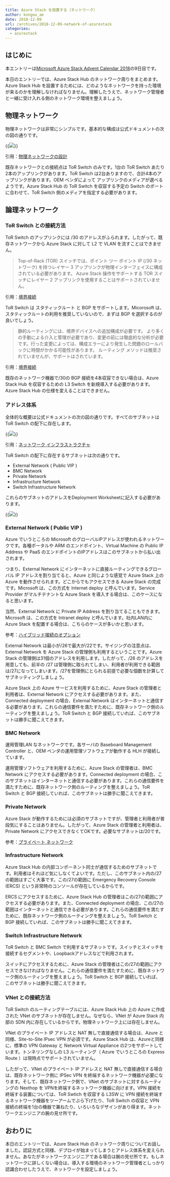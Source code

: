 ```yaml
---
title: Azure Stack を設置する（ネットワーク）
author: kongou_ae
date: 2018-12-09
url: /archives/2018-12-09-network-of-azurestack
categories:
  - azurestack
---
```


## はじめに

本エントリーは[Microsoft Azure Stack Advent Calendar 2018](https://qiita.com/advent-calendar/2018/azure-stack)の9日目です。

本日のエントリーでは、Azure Stack Hub のネットワーク周りをまとめます。Azure Stack Hub を設置するためには、どのようなネットワークを持った環境が来るのかを理解しなければなりません。理解したうえで、ネットワーク管理者と一緒に受け入れる側のネットワーク環境を整えましょう。

## 物理ネットワーク

物理ネットワークは非常にシンプルです。基本的な構成は公式ドキュメントの次の図の通りです。

{{<img src="./../../images/2018-12-09-001.png">}}

引用：[物理ネットワークの設計](https://docs.microsoft.com/ja-jp/azure/azure-stack/azure-stack-network#physical-network-design)

既存ネットワークとの接続点は ToR Switch のみです。1台の ToR Switch あたり2本のアップリンクがあります。ToR Switch は2台ありますので、合計4本のアップリンクがあります。OEM ベンダによって アップリンクのメディアが選べるようです。Azure Stack Hub の ToR Switch を収容する予定の Switch のポートに合わせて、ToR Switch 側のメディアを指定する必要があります。

## 論理ネットワーク

### ToR Switch との接続方法

ToR Switch のアップリンクには /30 のアドレスがふられます。したがって、既存ネットワークから Azure Stack に対して L2 で VLAN を流すことはできません。

> Top-of-Rack (TOR) スイッチでは、ポイント ツー ポイント IP (/30 ネットワーク) を持つレイヤー 3 アップリンクが物理インターフェイスに構成されている必要があります。 Azure Stack 操作をサポートする TOR スイッチにレイヤー 2 アップリンクを使用することはサポートされていません。

引用：[境界接続](https://docs.microsoft.com/ja-jp/azure/azure-stack/azure-stack-border-connectivity)

ToR Switch は スタティックルート と BGP をサポートします。Micorosoft は、スタティックルートの利用を推奨していないので、まずは BGP を選択するのが良いでしょう。

> 静的ルーティングには、境界デバイスへの追加構成が必要です。 より多くの手動による介入と管理が必要であり、変更の前には徹底的な分析が必要です。行った変更によっては、構成エラーにより発生した問題のロールバックに時間がかかる可能性があります。 ルーティング メソッドは推奨されていませんが、サポートはされています。

引用：[境界接続](https://docs.microsoft.com/ja-jp/azure/azure-stack/azure-stack-border-connectivity)

既存のネットワーク機器で/30の BGP 接続を4本収容できない場合は、Azure Stack Hub を収容するための L3 Switch を新規導入する必要があります。Azure Stack Hub の仕様を変えることはできません。

### アドレス体系

全体的な概要は公式ドキュメントの次の図の通りです。すべてのサブネットは ToR Switch の配下に存在します。

{{<img src="./../../images/2018-12-09-002.png">}}

引用：[ネットワーク インフラストラクチャ](https://docs.microsoft.com/ja-jp/azure/azure-stack/azure-stack-network#network-infrastructure)

ToR Switch の配下に存在するサブネットは次の通りです。

- External Network ( Public VIP )
- BMC Network
- Private Network
- Infrastructure Network
- Switch Infrastructure Network

これらのサブネットのアドレスをDeployment Worksheetに記入する必要があります。

{{<img src="./../../images/2018-12-09-003.png">}}

### External Network ( Public VIP )

Azure でいうところの Microsoft のグローバルIPアドレスが使われるネットワークです。各種ポータルや ARM のエンドポイント、Virtual Machine の Public IP Address や PaaS のエンドポイントのIPアドレスはこのサブネットから払い出されます。

つまり、External Network にインターネットに直接ルーティングできるグローバル IP アドレスを割り当てると、Azure と同じような感覚で Azure Stack 上の Azure を動作させられます。どこからでもアクセスできる Azure Stack の完成です。Microsoft は、この方式を Internet deploy と呼んでいます。Service Provider がマルチテナントな Azure Stack を導入する場合は、このケースになると思います。

当然、External Network に Private IP Address を割り当てることもできます。Microsoft は、この方式を Intranet deploy と呼んでいます。社内LAN内に Azure Stack を配置する場合は、こちらのケースが多いかと思います。

参考：[ハイブリッド接続のオプション](https://docs.microsoft.com/ja-jp/azure/azure-stack/azure-stack-datacenter-integration#hybrid-connectivity-options)

External Network は最小が/26で最大が/22です。サイジングの注意点は、External Network を Azure Stack の管理側も利用するということです。Azure Stack の管理側は31個のアドレスを利用します。したがって、/26 のアドレスを用意しても、前半の /27 は管理側に取られてしまい、利用者が利用できる範囲は/27になってしまいます。/27を管理側にとられる前提で必要な個数を計算してサブネッティングしましょう。

Azure Stack 上の Azure サービスを利用するために、Azure Stack の管理者と利用者は、External Network にアクセスする必要があります。また、Connected deployment の場合、External Network はインターネットと通信する必要があります。これらの通信要件を満たすために、既存ネットワーク側のルーティングを整えましょう。ToR Switch と BGP 接続していれば、このサブネットは勝手に聞こえてきます。

### BMC Network

運用管理LAN なネットワークです。各サーバの Baseboard Management Controller と、OEM ベンダの運用管理ソフトウェアが動作する HLH が接続しています。

運用管理ソフトウェアを利用するために、Azure Stack の管理者は、BMC Network にアクセスする必要があります。Connected deployment の場合、このサブネットはインターネットと通信する必要があります。これらの通信要件を満たすために、既存ネットワーク側のルーティングを整えましょう。ToR Switch と BGP 接続していれば、このサブネットは勝手に聞こえてきます。

### Private Network

Azure Stack が動作するためには必須のサブネットですが、管理者と利用者が普段気にすることはありません。したがって、Azure Stack の管理者と利用者は、Private Network にアクセスできなくてOKです。必要なサブネットは/20です。

参考：[プライベート ネットワーク](https://docs.microsoft.com/ja-jp/azure/azure-stack/azure-stack-network#private-network)

### Infrastructure Network

Azure Stack Hub の内部コンポーネント同士が通信するためのサブネットです。利用者はそれほど気にしなくてよいです。ただし、このサブネット内の/27の範囲はすごく大事です。この/27の範囲に Emergency Recovery Console (ERCS) という非常時のコンソールが存在しているからです。

ERCS にアクセスするために、Azure Stack Hub の管理者はこの/27の範囲にアクセスする必要があります。また、Connected deployment の場合、この/27の範囲はインターネットと通信できる必要があります。これらの通信要件を満たすために、既存ネットワーク側のルーティングを整えましょう。ToR Switch と BGP 接続していれば、このサブネットは勝手に聞こえてきます。

### Switch Infrastructure Network

ToR Switch と BMC Switch で利用するサブネットです。スイッチとスイッチを接続するセグメントや、Loopbackアドレスなどで利用されます。

スイッチにアクセスするために、Azure Stack の管理者はこの/27の範囲にアクセスできなければなりません。これらの通信要件を満たすために、既存ネットワーク側のルーティングを整えましょう。ToR Switch と BGP 接続していれば、このサブネットは勝手に聞こえてきます。

### VNet との接続方法

ToR Switch のルーティングテーブルには、Azure Stack Hub 上の Azure に作成された VNet のサブネットが存在しません。なぜなら、VNet が Azure Stack 内部の SDN 内に存在しているからです。物理ネットワーク上には存在しません。

VNet のプライベート IP アドレスと NAT 無しで直接通信する場合は、Azure と同様、Site-to-Site IPsec VPN が必須です。Azure Stack Hub は、Azureと同様に、標準の VPN Gateway と Network Virtual Appliance の2つをサポートしています。トンネリングなしの L3 ルーティング（ Azure でいうところの Express Route ）は現時点でサポートされていません。

したがって、VNet のプライベート IP アドレスと NAT 無しで直接通信する場合は、既存ネットワーク側に IPSec VPN を終端するネットワーク機器が必要になります。そして、既存ネットワーク側で、VNet のサブネットに対するルーティングの Nexthop を VPNを終端するネットワーク機器に向けます。VPN 接続を終端する装置については、ToR Swtich を収容する L3SW に VPN 接続を終端するネットワーク機器をツーアームでぶら下げたり、ToR Switch の収容と VPN 接続の終端を1台の機器で兼ねたり、いろいろなデザインがあり得ます。ネットワークエンジニアの腕の見せ所です。

## おわりに

本日のエントリーでは、Azure Stack Hub のネットワーク周りについてお話しました。認証方式と同様、デプロイが始まってしまうとアドレス体系を変えられません。あなたがネットワークエンジニアである場合は腕の見せ所です。もしネットワークに詳しくない場合は、導入する環境のネットワーク管理者としっかり認識合わせしたうえで、ネットワークを設定しましょう。
